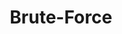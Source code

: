 ---
title: "Brute-Force"

categories: ['']

tags: ['Brute', 'force']

arwords: 'القوة الحاسوبية المحضة'

arexps: []

enwords: ['Brute-Force']

enexps: []

arlexicons: 'ق'

enlexicons: 'B'

authors: ['Ruqayya Roshdy']

translators: ['X']

citations: 'تطبيقات أساسية في المعالجة الآلية للغة العربية'

sources: 'مركز الملك عبدالله بن عبدالعزيز الدولي لخدمة اللغة العربية'

slug: ""
---